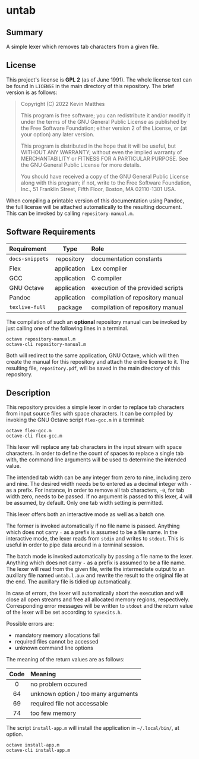 <!------------------------------------------------------------------------------
--
-- Copyright (C) 2022 Kevin Matthes
--
-- This program is free software; you can redistribute it and/or modify
-- it under the terms of the GNU General Public License as published by
-- the Free Software Foundation; either version 2 of the License, or
-- (at your option) any later version.
--
-- This program is distributed in the hope that it will be useful,
-- but WITHOUT ANY WARRANTY; without even the implied warranty of
-- MERCHANTABILITY or FITNESS FOR A PARTICULAR PURPOSE.  See the
-- GNU General Public License for more details.
--
-- You should have received a copy of the GNU General Public License along
-- with this program; if not, write to the Free Software Foundation, Inc.,
-- 51 Franklin Street, Fifth Floor, Boston, MA 02110-1301 USA.
--
----
--
--  FILE
--      README.md
--
--  BRIEF
--      Important information regarding this project.
--
--  AUTHOR
--      Kevin Matthes
--
--  COPYRIGHT
--      (C) 2022 Kevin Matthes.
--      This file is licensed GPL 2 as of June 1991.
--
--  DATE
--      2022
--
--  NOTE
--      See `LICENSE' for full license.
--
------------------------------------------------------------------------------->

# untab

## Summary

A simple lexer which removes tab characters from a given file.

## License

This project's license is **GPL 2** (as of June 1991).  The whole license text
can be found in `LICENSE` in the main directory of this repository.  The brief
version is as follows:

> Copyright (C) 2022 Kevin Matthes
>
> This program is free software; you can redistribute it and/or modify
> it under the terms of the GNU General Public License as published by
> the Free Software Foundation; either version 2 of the License, or
> (at your option) any later version.
>
> This program is distributed in the hope that it will be useful,
> but WITHOUT ANY WARRANTY; without even the implied warranty of
> MERCHANTABILITY or FITNESS FOR A PARTICULAR PURPOSE.  See the
> GNU General Public License for more details.
>
> You should have received a copy of the GNU General Public License along
> with this program; if not, write to the Free Software Foundation, Inc.,
> 51 Franklin Street, Fifth Floor, Boston, MA 02110-1301 USA.

When compiling a printable version of this documentation using Pandoc, the full
license will be attached automatically to the resulting document.  This can be
invoked by calling `repository-manual.m`.

## Software Requirements

| Requirement       | Type          | Role                                  |
|:------------------|:-------------:|:--------------------------------------|
| `docs-snippets`   | repository    | documentation constants               |
| Flex              | application   | Lex compiler                          |
| GCC               | application   | C compiler                            |
| GNU Octave        | application   | execution of the provided scripts     |
| Pandoc            | application   | compilation of repository manual      |
| `texlive-full`    | package       | compilation of repository manual      |

The compilation of such an **optional** repository manual can be invoked by just
calling one of the following lines in a terminal.

```
octave repository-manual.m
octave-cli repository-manual.m
```

Both will redirect to the same application, GNU Octave, which will then create
the manual for this repository and attach the entire license to it.  The
resulting file, `repository.pdf`, will be saved in the main directory of this
repository.

## Description

This repository provides a simple lexer in order to replace tab characters from
input source files with space characters.  It can be compiled by invoking the
GNU Octave script `flex-gcc.m` in a terminal:

```
octave flex-gcc.m
octave-cli flex-gcc.m
```

This lexer will replace any tab characters in the input stream with space
characters.  In order to define the count of spaces to replace a single tab
with, the command line arguments will be used to determine the intended value.

The intended tab width can be any integer from zero to nine, including zero and
nine.  The desired width needs be to entered as a decimal integer with `-` as a
prefix.  For instance, in order to remove all tab characters, `-0`, for tab
width zero, needs to be passed.  If no argument is passed to this lexer, 4 will
be assumed, by default.  Only one tab width setting is permitted.

This lexer offers both an interactive mode as well as a batch one.

The former is invoked automatically if no file name is passed.  Anything which
does not carry `-` as a prefix is assumed to be a file name.  In the interactive
mode, the lexer reads from `stdin` and writes to `stdout`.  This is useful in
order to pipe data around in a terminal session.

The batch mode is invoked automatically by passing a file name to the lexer.
Anything which does not carry `-` as a prefix is assumed to be a file name.  The
lexer will read from the given file, write the intermediate output to an
auxillary file named `untab.l.aux` and rewrite the result to the original file
at the end.  The auxillary file is tidied up automatically.

In case of errors, the lexer will automatically abort the execution and will
close all open streams and free all allocated memory regions, respectively.
Corresponding error messages will be written to `stdout` and the return value of
the lexer will be set according to `sysexits.h`.

Possible errors are:
* mandatory memory allocations fail
* required files cannot be accessed
* unknown command line options

The meaning of the return values are as follows:

| Code   | Meaning                               |
|:------:|:--------------------------------------|
| 0      | no problem occured                    |
| 64     | unknown option / too many arguments   |
| 69     | required file not accessable          |
| 74     | too few memory                        |

The script `install-app.m` will install the application in `~/.local/bin/`, at
option.

```
octave install-app.m
octave-cli install-app.m
```

<!----------------------------------------------------------------------------->

